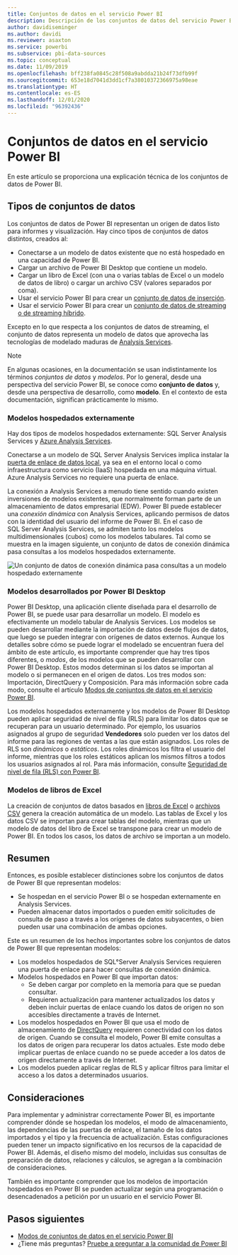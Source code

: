 ```yaml
---
title: Conjuntos de datos en el servicio Power BI
description: Descripción de los conjuntos de datos del servicio Power BI, que representan un origen de datos listo para informes y visualización.
author: davidiseminger
ms.author: davidi
ms.reviewer: asaxton
ms.service: powerbi
ms.subservice: pbi-data-sources
ms.topic: conceptual
ms.date: 11/09/2019
ms.openlocfilehash: bff238fa0845c28f508a9abdda21b24f73dfb99f
ms.sourcegitcommit: 653e18d7041d3dd1cf7a38010372366975a98eae
ms.translationtype: HT
ms.contentlocale: es-ES
ms.lasthandoff: 12/01/2020
ms.locfileid: "96392436"
---
```

# <a name="datasets-in-the-power-bi-service"></a>Conjuntos de datos en el servicio Power BI

En este artículo se proporciona una explicación técnica de los conjuntos de datos de Power BI.

## <a name="dataset-types"></a>Tipos de conjuntos de datos

Los conjuntos de datos de Power BI representan un origen de datos listo para informes y visualización. Hay cinco tipos de conjuntos de datos distintos, creados al:

- Conectarse a un modelo de datos existente que no está hospedado en una capacidad de Power BI.
- Cargar un archivo de Power BI Desktop que contiene un modelo.
- Cargar un libro de Excel (con una o varias tablas de Excel o un modelo de datos de libro) o cargar un archivo CSV (valores separados por coma).
- Usar el servicio Power BI para crear un [conjunto de datos de inserción](../developer/automation/walkthrough-push-data.md).
- Usar el servicio Power BI para crear un [conjunto de datos de streaming o de streaming híbrido](service-real-time-streaming.md).

Excepto en lo que respecta a los conjuntos de datos de streaming, el conjunto de datos representa un modelo de datos que aprovecha las tecnologías de modelado maduras de [Analysis Services](/analysis-services/analysis-services-overview).

> [!NOTE]
> En algunas ocasiones, en la documentación se usan indistintamente los términos _conjuntos de datos_ y _modelos_. Por lo general, desde una perspectiva del servicio Power BI, se conoce como **conjunto de datos** y, desde una perspectiva de desarrollo, como **modelo**. En el contexto de esta documentación, significan prácticamente lo mismo.

### <a name="external-hosted-models"></a>Modelos hospedados externamente

Hay dos tipos de modelos hospedados externamente: SQL Server Analysis Services y [Azure Analysis Services](/azure/analysis-services/analysis-services-overview).

Conectarse a un modelo de SQL Server Analysis Services implica instalar la [puerta de enlace de datos local](service-gateway-onprem.md), ya sea en el entorno local o como infraestructura como servicio (IaaS) hospedada en una máquina virtual. Azure Analysis Services no requiere una puerta de enlace.

La conexión a Analysis Services a menudo tiene sentido cuando existen inversiones de modelos existentes, que normalmente forman parte de un almacenamiento de datos empresarial (EDW). Power BI puede establecer una _conexión dinámica_ con Analysis Services, aplicando permisos de datos con la identidad del usuario del informe de Power BI. En el caso de SQL Server Analysis Services, se admiten tanto los modelos multidimensionales (cubos) como los modelos tabulares. Tal como se muestra en la imagen siguiente, un conjunto de datos de conexión dinámica pasa consultas a los modelos hospedados externamente.

![Un conjunto de datos de conexión dinámica pasa consultas a un modelo hospedado externamente](media/service-datasets-understand/live-connection-dataset.png)

### <a name="power-bi-desktop-developed-models"></a>Modelos desarrollados por Power BI Desktop

Power BI Desktop, una aplicación cliente diseñada para el desarrollo de Power BI, se puede usar para desarrollar un modelo. El modelo es efectivamente un modelo tabular de Analysis Services. Los modelos se pueden desarrollar mediante la importación de datos desde flujos de datos, que luego se pueden integrar con orígenes de datos externos. Aunque los detalles sobre cómo se puede lograr el modelado se encuentran fuera del ámbito de este artículo, es importante comprender que hay tres tipos diferentes, o _modos_, de los modelos que se pueden desarrollar con Power BI Desktop. Estos modos determinan si los datos se importan al modelo o si permanecen en el origen de datos. Los tres modos son: Importación, DirectQuery y Composición. Para más información sobre cada modo, consulte el artículo [Modos de conjuntos de datos en el servicio Power BI](service-dataset-modes-understand.md).

Los modelos hospedados externamente y los modelos de Power BI Desktop pueden aplicar seguridad de nivel de fila (RLS) para limitar los datos que se recuperan para un usuario determinado. Por ejemplo, los usuarios asignados al grupo de seguridad **Vendedores** solo pueden ver los datos del informe para las regiones de ventas a las que están asignados. Los roles de RLS son _dinámicos_ o _estáticos_. Los roles dinámicos los filtra el usuario del informe, mientras que los roles estáticos aplican los mismos filtros a todos los usuarios asignados al rol. Para más información, consulte [Seguridad de nivel de fila (RLS) con Power BI](../admin/service-admin-rls.md).

### <a name="excel-workbook-models"></a>Modelos de libros de Excel

La creación de conjuntos de datos basados en [libros de Excel](service-excel-workbook-files.md) o [archivos CSV](service-comma-separated-value-files.md) genera la creación automática de un modelo. Las tablas de Excel y los datos CSV se importan para crear tablas del modelo, mientras que un modelo de datos del libro de Excel se transpone para crear un modelo de Power BI. En todos los casos, los datos de archivo se importan a un modelo.

## <a name="summary"></a>Resumen

Entonces, es posible establecer distinciones sobre los conjuntos de datos de Power BI que representan modelos:

- Se hospedan en el servicio Power BI o se hospedan externamente en Analysis Services.
- Pueden almacenar datos importados o pueden emitir solicitudes de consulta de paso a través a los orígenes de datos subyacentes, o bien pueden usar una combinación de ambas opciones.

Este es un resumen de los hechos importantes sobre los conjuntos de datos de Power BI que representan modelos:

- Los modelos hospedados de SQL°Server Analysis Services requieren una puerta de enlace para hacer consultas de conexión dinámica.
- Modelos hospedados en Power BI que importan datos:
  - Se deben cargar por completo en la memoria para que se puedan consultar.
  - Requieren actualización para mantener actualizados los datos y deben incluir puertas de enlace cuando los datos de origen no son accesibles directamente a través de Internet.
- Los modelos hospedados en Power BI que usa el modo de almacenamiento de [DirectQuery](desktop-directquery-about.md) requieren conectividad con los datos de origen. Cuando se consulta el modelo, Power BI emite consultas a los datos de origen para recuperar los datos actuales. Este modo debe implicar puertas de enlace cuando no se puede acceder a los datos de origen directamente a través de Internet.
- Los modelos pueden aplicar reglas de RLS y aplicar filtros para limitar el acceso a los datos a determinados usuarios.

## <a name="considerations"></a>Consideraciones

Para implementar y administrar correctamente Power BI, es importante comprender dónde se hospedan los modelos, el modo de almacenamiento, las dependencias de las puertas de enlace, el tamaño de los datos importados y el tipo y la frecuencia de actualización. Estas configuraciones pueden tener un impacto significativo en los recursos de la capacidad de Power BI. Además, el diseño mismo del modelo, incluidas sus consultas de preparación de datos, relaciones y cálculos, se agregan a la combinación de consideraciones.

También es importante comprender que los modelos de importación hospedados en Power BI se pueden actualizar según una programación o desencadenados a petición por un usuario en el servicio Power BI.

## <a name="next-steps"></a>Pasos siguientes

- [Modos de conjuntos de datos en el servicio Power BI](service-dataset-modes-understand.md)
- ¿Tiene más preguntas? [Pruebe a preguntar a la comunidad de Power BI](https://community.powerbi.com/)
